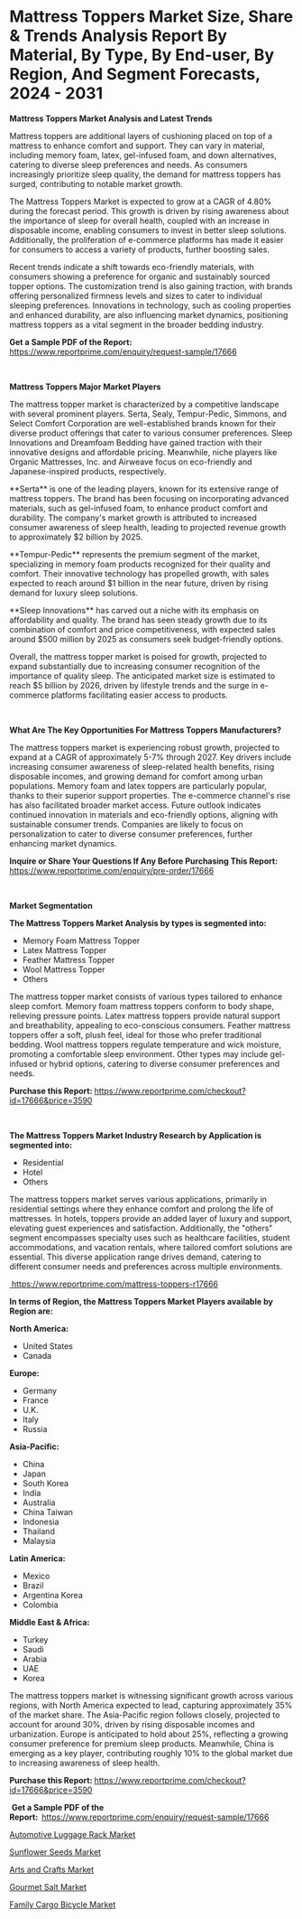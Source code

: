 <p><h1>Mattress Toppers Market Size, Share & Trends Analysis Report By Material, By Type, By End-user, By Region, And Segment Forecasts, 2024 - 2031</h1></p><p><strong>Mattress Toppers Market Analysis and Latest Trends</strong></p>
<p><p>Mattress toppers are additional layers of cushioning placed on top of a mattress to enhance comfort and support. They can vary in material, including memory foam, latex, gel-infused foam, and down alternatives, catering to diverse sleep preferences and needs. As consumers increasingly prioritize sleep quality, the demand for mattress toppers has surged, contributing to notable market growth.</p><p>The Mattress Toppers Market is expected to grow at a CAGR of 4.80% during the forecast period. This growth is driven by rising awareness about the importance of sleep for overall health, coupled with an increase in disposable income, enabling consumers to invest in better sleep solutions. Additionally, the proliferation of e-commerce platforms has made it easier for consumers to access a variety of products, further boosting sales.</p><p>Recent trends indicate a shift towards eco-friendly materials, with consumers showing a preference for organic and sustainably sourced topper options. The customization trend is also gaining traction, with brands offering personalized firmness levels and sizes to cater to individual sleeping preferences. Innovations in technology, such as cooling properties and enhanced durability, are also influencing market dynamics, positioning mattress toppers as a vital segment in the broader bedding industry.</p></p>
<p><strong>Get a Sample PDF of the Report:&nbsp;</strong> <a href="https://www.reportprime.com/enquiry/request-sample/17666?utm_campaign=37&utm_medium=2&utm_source=Github&utm_content=ia&utm_term=19112024&utm_id=mattress-toppers">https://www.reportprime.com/enquiry/request-sample/17666</a></p>
<p>&nbsp;</p>
<p><strong>Mattress Toppers Major Market Players</strong></p>
<p><p>The mattress topper market is characterized by a competitive landscape with several prominent players. Serta, Sealy, Tempur-Pedic, Simmons, and Select Comfort Corporation are well-established brands known for their diverse product offerings that cater to various consumer preferences. Sleep Innovations and Dreamfoam Bedding have gained traction with their innovative designs and affordable pricing. Meanwhile, niche players like Organic Mattresses, Inc. and Airweave focus on eco-friendly and Japanese-inspired products, respectively.</p><p>**Serta** is one of the leading players, known for its extensive range of mattress toppers. The brand has been focusing on incorporating advanced materials, such as gel-infused foam, to enhance product comfort and durability. The company's market growth is attributed to increased consumer awareness of sleep health, leading to projected revenue growth to approximately $2 billion by 2025.</p><p>**Tempur-Pedic** represents the premium segment of the market, specializing in memory foam products recognized for their quality and comfort. Their innovative technology has propelled growth, with sales expected to reach around $1 billion in the near future, driven by rising demand for luxury sleep solutions.</p><p>**Sleep Innovations** has carved out a niche with its emphasis on affordability and quality. The brand has seen steady growth due to its combination of comfort and price competitiveness, with expected sales around $500 million by 2025 as consumers seek budget-friendly options.</p><p>Overall, the mattress topper market is poised for growth, projected to expand substantially due to increasing consumer recognition of the importance of quality sleep. The anticipated market size is estimated to reach $5 billion by 2026, driven by lifestyle trends and the surge in e-commerce platforms facilitating easier access to products.</p></p>
<p>&nbsp;</p>
<p><strong>What Are The Key Opportunities For Mattress Toppers Manufacturers?</strong></p>
<p><p>The mattress toppers market is experiencing robust growth, projected to expand at a CAGR of approximately 5-7% through 2027. Key drivers include increasing consumer awareness of sleep-related health benefits, rising disposable incomes, and growing demand for comfort among urban populations. Memory foam and latex toppers are particularly popular, thanks to their superior support properties. The e-commerce channel's rise has also facilitated broader market access. Future outlook indicates continued innovation in materials and eco-friendly options, aligning with sustainable consumer trends. Companies are likely to focus on personalization to cater to diverse consumer preferences, further enhancing market dynamics.</p></p>
<p><strong>Inquire or Share Your Questions If Any Before Purchasing This Report:</strong> <a href="https://www.reportprime.com/enquiry/pre-order/17666?utm_campaign=37&utm_medium=2&utm_source=Github&utm_content=ia&utm_term=19112024&utm_id=mattress-toppers">https://www.reportprime.com/enquiry/pre-order/17666</a></p>
<p>&nbsp;</p>
<p><strong>Market Segmentation</strong></p>
<p><strong>The Mattress Toppers Market Analysis by types is segmented into:</strong></p>
<p><ul><li>Memory Foam Mattress Topper</li><li>Latex Mattress Topper</li><li>Feather Mattress Topper</li><li>Wool Mattress Topper</li><li>Others</li></ul></p>
<p><p>The mattress topper market consists of various types tailored to enhance sleep comfort. Memory foam mattress toppers conform to body shape, relieving pressure points. Latex mattress toppers provide natural support and breathability, appealing to eco-conscious consumers. Feather mattress toppers offer a soft, plush feel, ideal for those who prefer traditional bedding. Wool mattress toppers regulate temperature and wick moisture, promoting a comfortable sleep environment. Other types may include gel-infused or hybrid options, catering to diverse consumer preferences and needs.</p></p>
<p><strong>Purchase this Report:&nbsp;</strong><a href="https://www.reportprime.com/checkout?id=17666&price=3590&utm_campaign=37&utm_medium=2&utm_source=Github&utm_content=ia&utm_term=19112024&utm_id=mattress-toppers">https://www.reportprime.com/checkout?id=17666&price=3590</a></p>
<p>&nbsp;</p>
<p><strong>The Mattress Toppers Market Industry Research by Application is segmented into:</strong></p>
<p><ul><li>Residential</li><li>Hotel</li><li>Others</li></ul></p>
<p><p>The mattress toppers market serves various applications, primarily in residential settings where they enhance comfort and prolong the life of mattresses. In hotels, toppers provide an added layer of luxury and support, elevating guest experiences and satisfaction. Additionally, the "others" segment encompasses specialty uses such as healthcare facilities, student accommodations, and vacation rentals, where tailored comfort solutions are essential. This diverse application range drives demand, catering to different consumer needs and preferences across multiple environments.</p></p>
<p><a href="https://www.reportprime.com/mattress-toppers-r17666?utm_campaign=37&utm_medium=2&utm_source=Github&utm_content=ia&utm_term=19112024&utm_id=mattress-toppers">&nbsp;https://www.reportprime.com/mattress-toppers-r17666</a></p>
<p><strong>In terms of Region, the Mattress Toppers Market Players available by Region are:</strong></p>
<p>
    <p> <strong> North America: </strong>
        <ul>
            <li>United States</li>
            <li>Canada</li>
        </ul>
        </p> 
    <p> <strong> Europe: </strong>
        <ul>
            <li>Germany</li>
            <li>France</li>
            <li>U.K.</li>
            <li>Italy</li>
            <li>Russia</li>
        </ul>
        </p> 
    <p> <strong> Asia-Pacific: </strong>
        <ul>
            <li>China</li>
            <li>Japan</li>
            <li>South Korea</li>
            <li>India</li>
            <li>Australia</li>
            <li>China Taiwan</li>
            <li>Indonesia</li>
            <li>Thailand</li>
            <li>Malaysia</li>
        </ul>
        </p> 
    <p> <strong> Latin America: </strong>
        <ul>
            <li>Mexico</li>
            <li>Brazil</li>
            <li>Argentina Korea</li>
            <li>Colombia</li>
        </ul>
        </p> 
    <p> <strong> Middle East & Africa: </strong>
        <ul>
            <li>Turkey</li>
            <li>Saudi</li>
            <li>Arabia</li>
            <li>UAE</li>
            <li>Korea</li>
        </ul>
    </p>
    </p>
<p><p>The mattress toppers market is witnessing significant growth across various regions, with North America expected to lead, capturing approximately 35% of the market share. The Asia-Pacific region follows closely, projected to account for around 30%, driven by rising disposable incomes and urbanization. Europe is anticipated to hold about 25%, reflecting a growing consumer preference for premium sleep products. Meanwhile, China is emerging as a key player, contributing roughly 10% to the global market due to increasing awareness of sleep health.</p></p>
<p><strong>Purchase this Report: </strong><a href="https://www.reportprime.com/checkout?id=17666&price=3590&utm_campaign=37&utm_medium=2&utm_source=Github&utm_content=ia&utm_term=19112024&utm_id=mattress-toppers">https://www.reportprime.com/checkout?id=17666&price=3590</a></p>
<p>&nbsp;<strong>Get a Sample PDF of the Report:&nbsp;&nbsp;</strong><a href="https://www.reportprime.com/enquiry/request-sample/17666?utm_campaign=37&utm_medium=2&utm_source=Github&utm_content=ia&utm_term=19112024&utm_id=mattress-toppers">https://www.reportprime.com/enquiry/request-sample/17666</a></p>
<p><strong></strong></p>
<p><p><a href="https://issuu.com/reportprime-2/docs/automotive-luggage-rack-market-size_e7ef669de9e2d9?utm_campaign=37&utm_medium=2&utm_source=Github&utm_content=ia&utm_term=19112024&utm_id=mattress-toppers">Automotive Luggage Rack Market</a></p><p><a href="https://www.linkedin.com/pulse/sunflower-seeds-market-global-insights-regional-analysis-2nsgf?utm_campaign=37&utm_medium=2&utm_source=Github&utm_content=ia&utm_term=19112024&utm_id=mattress-toppers">Sunflower Seeds Market</a></p><p><a href="https://github.com/SamiaHussain82/Market-Research-Report-List-1/blob/main/arts-and-crafts-market.md?utm_campaign=37&utm_medium=2&utm_source=Github&utm_content=ia&utm_term=19112024&utm_id=mattress-toppers">Arts and Crafts Market</a></p><p><a href="https://www.linkedin.com/pulse/consumer-behavior-shifts-gourmet-salt-market-demand-pz9uc?utm_campaign=37&utm_medium=2&utm_source=Github&utm_content=ia&utm_term=19112024&utm_id=mattress-toppers">Gourmet Salt Market</a></p><p><a href="https://issuu.com/reportprime-2/docs/family-cargo-bicycle-market-size-20_813603ddb9a07f?utm_campaign=37&utm_medium=2&utm_source=Github&utm_content=ia&utm_term=19112024&utm_id=mattress-toppers">Family Cargo Bicycle Market</a></p></p>